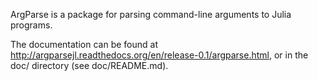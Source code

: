 ArgParse is a package for parsing command-line arguments to Julia programs.

The documentation can be found at http://argparsejl.readthedocs.org/en/release-0.1/argparse.html, or
in the doc/ directory (see doc/README.md).

